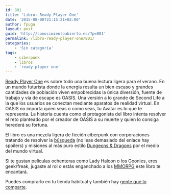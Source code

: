 ```yaml
---
id: 801
title: 'Libro: Ready Player One'
date: '2015-08-08T21:15:21+02:00'
author: fpuga
layout: post
guid: 'http://conocimientoabierto.es/?p=801'
permalink: /libro-ready-player-one/801/
categories:
    - 'Sin categoría'
tags:
    - ciberpunk
    - libros
    - 'ready player one'
---
```


[Ready Player One](https://es.wikipedia.org/wiki/Ready_Player_One) es sobre todo una buena lectura ligera para el verano. En un mundo futurista donde la energía resulta un bien escaso y grandes cantidades de población viven empobrecidas la única diversión, fuente de trabajo y vía de escape es OASIS. Una versión a lo grande de Second Life a la que los usuarios se conectan mediante aparatos de realidad virtual. En OASIS no importa quien seas o como seas, tu Avatar es lo que te representa. La historia cuenta como el protagonista del libro intenta resolver el reto planteado por el creador de OASIS a su muerte y quien lo consiga herederá su fortuna.

El libro es una mezcla ligera de ficción ciberpunk con corporaciones tratando de resolver la [búsqueda](http://readyplayerone.wikia.com/wiki/Halliday%27s_Easter_Egg_Hunt) (no leas demasiado del enlace hay spoilers) y misiones al más puro estilo [Dungeons &amp; Dragons](https://en.wikipedia.org/wiki/Dungeons_%26_Dragons) por el medio del mundo virtual.

Si te gustan películas ochenteras como Lady Halcon o los Goonies, eres geek/freak, jugaste al rol o estás enganchado a los [MMORPG](https://es.wikipedia.org/wiki/Videojuego_de_rol_multijugador_masivo_en_l%C3%ADnea) este libro te encantará.

Puedes comprarlo en tu tienda habitual y también hay [gente que lo comparte](http://epubdescargas.blogspot.com.es/2013/08/ready-player-one-ernest-cline.html).